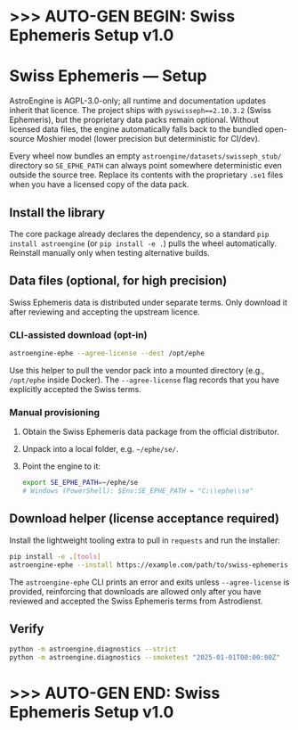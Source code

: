 # >>> AUTO-GEN BEGIN: Swiss Ephemeris Setup v1.0
# Swiss Ephemeris — Setup

AstroEngine is AGPL-3.0-only; all runtime and documentation updates inherit that
licence. The project ships with `pyswisseph==2.10.3.2` (Swiss Ephemeris), but the
proprietary data packs remain optional. Without licensed data files, the engine
automatically falls back to the bundled open-source Moshier model (lower
precision but deterministic for CI/dev).

Every wheel now bundles an empty `astroengine/datasets/swisseph_stub/` directory so
`SE_EPHE_PATH` can always point somewhere deterministic even outside the source tree.
Replace its contents with the proprietary `.se1` files when you have a licensed copy
of the data pack.

## Install the library
The core package already declares the dependency, so a standard
`pip install astroengine` (or `pip install -e .`) pulls the wheel
automatically. Reinstall manually only when testing alternative builds.

## Data files (optional, for high precision)

Swiss Ephemeris data is distributed under separate terms. Only download it after
reviewing and accepting the upstream licence.

### CLI-assisted download (opt-in)

```bash
astroengine-ephe --agree-license --dest /opt/ephe
```

Use this helper to pull the vendor pack into a mounted directory (e.g.,
`/opt/ephe` inside Docker). The `--agree-license` flag records that you have
explicitly accepted the Swiss terms.

### Manual provisioning

1. Obtain the Swiss Ephemeris data package from the official distributor.
2. Unpack into a local folder, e.g. `~/ephe/se/`.
3. Point the engine to it:

   ```bash
   export SE_EPHE_PATH=~/ephe/se
   # Windows (PowerShell): $Env:SE_EPHE_PATH = "C:\\ephe\\se"
   ```

## Download helper (license acceptance required)

Install the lightweight tooling extra to pull in `requests` and run the installer:

```bash
pip install -e .[tools]
astroengine-ephe --install https://example.com/path/to/swiss-ephemeris.zip --target ~/ephe/se --agree-license
```

The `astroengine-ephe` CLI prints an error and exits unless `--agree-license` is provided,
reinforcing that downloads are allowed only after you have reviewed and accepted the
Swiss Ephemeris terms from Astrodienst.

## Verify

```bash
python -m astroengine.diagnostics --strict
python -m astroengine.diagnostics --smoketest "2025-01-01T00:00:00Z"
```

# >>> AUTO-GEN END: Swiss Ephemeris Setup v1.0
